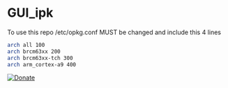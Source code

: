 # GUI_ipk

To use this repo /etc/opkg.conf MUST be changed and include this 4 lines

```bash
arch all 100
arch brcm63xx 200
arch brcm63xx-tch 300
arch arm_cortex-a9 400
```

[![Donate](https://img.shields.io/badge/Donate-PayPal-green.svg)](https://www.paypal.me/AnsuelS)